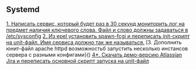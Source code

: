 Systemd
----------------------
[1. Написать сервис, который будет раз в 30 секунд мониторить лог на предмет наличия ключевого слова. Файл и слово должны задаваться в /etc/sysconfig]()
[2. Из epel установить spawn-fcgi и переписать init-скрипт на unit-файл. Имя сервиса должно так же называться.]()
[3. Дополнить юнит-файл apache httpd возможностьб запустить несколько инстансов сервера с разными конфигами}()
[4*. Скачать демо-версию Atlassian Jira и переписать основной скрипт запуска на unit-файл]()

